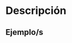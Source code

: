 <!--
    IMPORTANTE LEER:
    - Si hay campos que no puedes rellenar puedes borrarlos.
    - Trata de llenar los campos que dicen (( IMPORTANTE )).

    OBSERVACIÓN: Lo que se encuentra entre < !-- -- > no aparece al subir.
-->

# Descripción

<!-- (( IMPORTANTE )) Describe brevemente la idea o bug. -->

## Ejemplo/s

<!-- Inserta fotos, videos o links. -->
